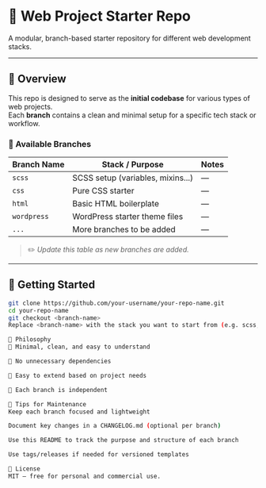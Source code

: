 # 🧰 Web Project Starter Repo

A modular, branch-based starter repository for different web development stacks.

---

## 📁 Overview

This repo is designed to serve as the **initial codebase** for various types of web projects.  
Each **branch** contains a clean and minimal setup for a specific tech stack or workflow.

### 🔀 Available Branches

| Branch Name   | Stack / Purpose                 | Notes |
|--------------|----------------------------------|-------|
| `scss`       | SCSS setup (variables, mixins...)| —     |
| `css`        | Pure CSS starter                 | —     |
| `html`       | Basic HTML boilerplate           | —     |
| `wordpress`  | WordPress starter theme files    | —     |
| `...`        | More branches to be added        | —     |

> ✏️ _Update this table as new branches are added._

---

## 🚀 Getting Started

```bash
git clone https://github.com/your-username/your-repo-name.git
cd your-repo-name
git checkout <branch-name>
Replace <branch-name> with the stack you want to start from (e.g. scss, html, etc).

🧱 Philosophy
🔹 Minimal, clean, and easy to understand

🔹 No unnecessary dependencies

🔹 Easy to extend based on project needs

🔹 Each branch is independent

📌 Tips for Maintenance
Keep each branch focused and lightweight

Document key changes in a CHANGELOG.md (optional per branch)

Use this README to track the purpose and structure of each branch

Use tags/releases if needed for versioned templates

📜 License
MIT — free for personal and commercial use.
